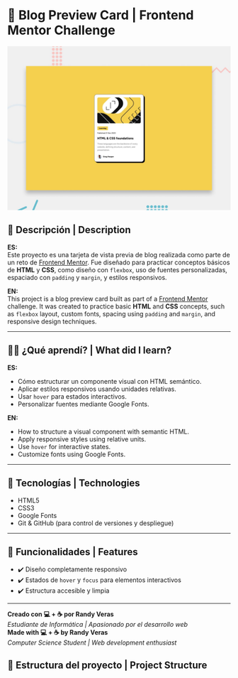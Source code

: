 # 📰 Blog Preview Card | Frontend Mentor Challenge

![Preview](/preview.jpg)

## 📌 Descripción | Description

**ES:**  
Este proyecto es una tarjeta de vista previa de blog realizada como parte de un reto de [Frontend Mentor](https://www.frontendmentor.io). Fue diseñado para practicar conceptos básicos de **HTML** y **CSS**, como diseño con `flexbox`, uso de fuentes personalizadas, espaciado con `padding` y `margin`, y estilos responsivos.

**EN:**  
This project is a blog preview card built as part of a [Frontend Mentor](https://www.frontendmentor.io) challenge. It was created to practice basic **HTML** and **CSS** concepts, such as `flexbox` layout, custom fonts, spacing using `padding` and `margin`, and responsive design techniques.

---

## 🧑‍💻 ¿Qué aprendí? | What did I learn?

**ES:**
- Cómo estructurar un componente visual con HTML semántico.
- Aplicar estilos responsivos usando unidades relativas.
- Usar `hover` para estados interactivos.
- Personalizar fuentes mediante Google Fonts.

**EN:**
- How to structure a visual component with semantic HTML.
- Apply responsive styles using relative units.
- Use `hover` for interactive states.
- Customize fonts using Google Fonts.

---

## 🚀 Tecnologías | Technologies

- HTML5  
- CSS3  
- Google Fonts  
- Git & GitHub (para control de versiones y despliegue)

---

## 🎯 Funcionalidades | Features

- ✔️ Diseño completamente responsivo  
- ✔️ Estados de `hover` y `focus` para elementos interactivos  
- ✔️ Estructura accesible y limpia

---

**Creado con 💻 + ☕ por Randy Veras**  
*Estudiante de Informática | Apasionado por el desarrollo web*  
**Made with 💻 + ☕ by Randy Veras**  
*Computer Science Student | Web development enthusiast*

## 📂 Estructura del proyecto | Project Structure

